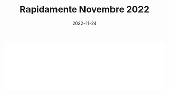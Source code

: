 ﻿---
layout: torneo
title:  "Rapidamente Novembre 2022"
date:   2022-11-24
---
<script>
  function resizeIframe(obj) {
    obj.style.height = obj.contentWindow.document.documentElement.scrollHeight + 'px';
  }
</script>
<iframe src="Grp1-Rd10.html" style="
    display: block;
    width: 100%;
    border: none;" frameborder="0" scrolling="no" onload="resizeIframe(this)"></iframe>